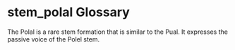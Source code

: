 # stem_polal Glossary
The Polal is a rare stem formation that is similar to the Pual. It expresses the passive voice of the Polel stem. 